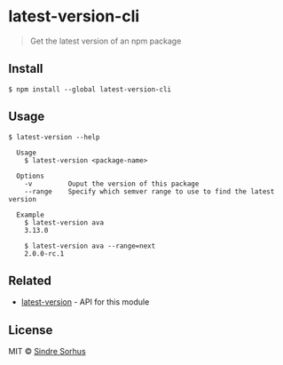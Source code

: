 # latest-version-cli

> Get the latest version of an npm package


## Install

```
$ npm install --global latest-version-cli
```


## Usage

```
$ latest-version --help

  Usage
    $ latest-version <package-name>

  Options
    -v         Ouput the version of this package
    --range    Specify which semver range to use to find the latest version

  Example
    $ latest-version ava
    3.13.0

    $ latest-version ava --range=next
    2.0.0-rc.1
```


## Related

- [latest-version](https://github.com/sindresorhus/latest-version) - API for this module


## License

MIT © [Sindre Sorhus](https://sindresorhus.com)
